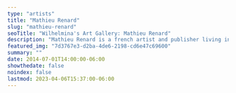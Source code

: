 ```yaml
---
type: "artists"
title: "Mathieu Renard"
slug: "mathieu-renard"
seoTitle: "Wilhelmina's Art Gallery: Mathieu Renard"
description: "Mathieu Renard is a french artist and publisher living in Rennes. In 2003, he founded Lendroit éditions, a publishing house, bookstore and gallery entirely dedicated to artists’ publishing. His artistic work focuses on drawing, cutting and editing, in a practice that plays on multiple references."
featured_img: "7d3767e3-d2ba-4de6-2198-cd6e47c69600"
summary: ""
date: 2014-07-01T14:00:00-06:00
showthedate: false
noindex: false
lastmod: 2023-04-06T15:37:00-06:00
---
```

